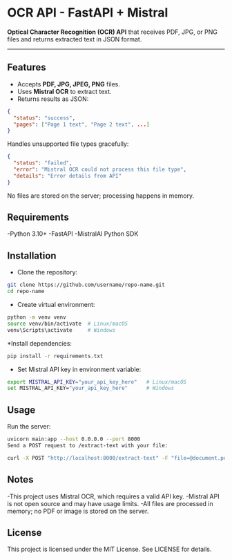 # OCR API - FastAPI + Mistral

**Optical Character Recognition (OCR) API** that receives PDF, JPG, or PNG files and returns extracted text in JSON format.

---

## Features

- Accepts **PDF, JPG, JPEG, PNG** files.
- Uses **Mistral OCR** to extract text.
- Returns results as JSON:
```json
{
  "status": "success",
  "pages": ["Page 1 text", "Page 2 text", ...]
}
```
Handles unsupported file types gracefully:

```json
{
  "status": "failed",
  "error": "Mistral OCR could not process this file type",
  "details": "Error details from API"
}
```
No files are stored on the server; processing happens in memory.

## Requirements
-Python 3.10+
-FastAPI
-MistralAI Python SDK

## Installation
* Clone the repository:
```bash
git clone https://github.com/username/repo-name.git
cd repo-name
```

* Create virtual environment:
```bash
python -m venv venv
source venv/bin/activate  # Linux/macOS
venv\Scripts\activate     # Windows
```

*Install dependencies:
```bash
pip install -r requirements.txt
```

* Set Mistral API key in environment variable:
```bash
export MISTRAL_API_KEY="your_api_key_here"   # Linux/macOS
set MISTRAL_API_KEY="your_api_key_here"      # Windows
```

## Usage
Run the server:

```bash
uvicorn main:app --host 0.0.0.0 --port 8000
Send a POST request to /extract-text with your file:
```

```bash
curl -X POST "http://localhost:8000/extract-text" -F "file=@document.pdf"
```

## Notes
-This project uses Mistral OCR, which requires a valid API key.
-Mistral API is not open source and may have usage limits.
-All files are processed in memory; no PDF or image is stored on the server.

## License
This project is licensed under the MIT License. See LICENSE for details.

